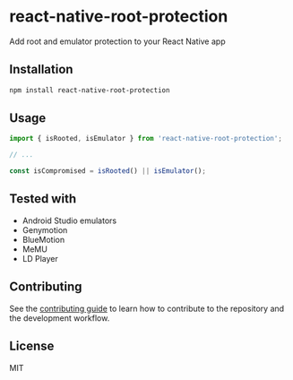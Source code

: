 # react-native-root-protection

Add root and emulator protection to your React Native app

## Installation

```sh
npm install react-native-root-protection
```

## Usage

```js
import { isRooted, isEmulator } from 'react-native-root-protection';

// ...

const isCompromised = isRooted() || isEmulator();
```

## Tested with

- Android Studio emulators
- Genymotion
- BlueMotion
- MeMU
- LD Player

## Contributing

See the [contributing guide](CONTRIBUTING.md) to learn how to contribute to the repository and the development workflow.

## License

MIT
